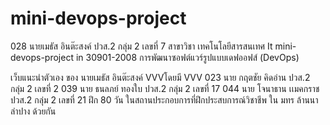 # mini-devops-project #
 
028 นายเมธัส อินต๊ะสงค์ ปวส.2 กลุ่ม 2 เลขที่ 7 สาขาวิชา เทคโนโลยีสารสนเทศ 
It mini-devops-project in 30901-2008 การพัฒนาซอฟต์แวร์รูปแบบเดฟออฟส์ (DevOps) 

 เว็บแนะนำตัวเอง ของ นายเมธัส อินต๊ะสงค์ 
 VVVโดยมี VVV 
023 นาย กฤตชัย คิดอ่าน ปวส.2 กลุ่ม 2 เลขที่ 2 
039 นาย ธนลภย์ ทองใบ ปวส.2 กลุ่ม 2  เลขที่ 17 
044 นาย โจนาธาน เเมคกราช ปวส.2 กลุ่ม 2 เลขที่ 21 
ฝึก 80 วัน ในสถานประกอบการที่ฝึกประสบการณ์วิชาชีพ ใน มทร ล้านนาลำปาง ด้วยกัน

